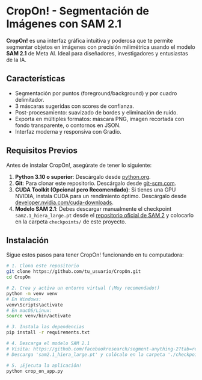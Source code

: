 # CropOn! - Segmentación de Imágenes con SAM 2.1

**CropOn!** es una interfaz gráfica intuitiva y poderosa que te permite segmentar objetos en imágenes con precisión milimétrica usando el modelo **SAM 2.1** de Meta AI. Ideal para diseñadores, investigadores y entusiastas de la IA.

## Características

- Segmentación por puntos (foreground/background) y por cuadro delimitador.
- 3 máscaras sugeridas con scores de confianza.
- Post-procesamiento: suavizado de bordes y eliminación de ruido.
- Exporta en múltiples formatos: máscara PNG, imagen recortada con fondo transparente, o contornos en JSON.
- Interfaz moderna y responsiva con Gradio.

## Requisitos Previos

Antes de instalar CropOn!, asegúrate de tener lo siguiente:

1.  **Python 3.10 o superior**: Descárgalo desde [python.org](https://www.python.org/downloads/).
2.  **Git**: Para clonar este repositorio. Descárgalo desde [git-scm.com](https://git-scm.com/).
3.  **CUDA Toolkit (Opcional pero Recomendado)**: Si tienes una GPU NVIDIA, instala CUDA para un rendimiento óptimo. Descárgalo desde [developer.nvidia.com/cuda-downloads](https://developer.nvidia.com/cuda-downloads).
4.  **Modelo SAM 2.1**: Debes descargar manualmente el checkpoint `sam2.1_hiera_large.pt` desde el [repositorio oficial de SAM 2](https://github.com/facebookresearch/segment-anything-2?tab=readme-ov-file#download-checkpoints) y colocarlo en la carpeta `checkpoints/` de este proyecto.

## Instalación

Sigue estos pasos para tener CropOn! funcionando en tu computadora:

```bash
# 1. Clona este repositorio
git clone https://github.com/tu_usuario/CropOn.git
cd CropOn

# 2. Crea y activa un entorno virtual (¡Muy recomendado!)
python -m venv venv
# En Windows:
venv\Scripts\activate
# En macOS/Linux:
source venv/bin/activate

# 3. Instala las dependencias
pip install -r requirements.txt

# 4. Descarga el modelo SAM 2.1
# Visita: https://github.com/facebookresearch/segment-anything-2?tab=readme-ov-file#download-checkpoints
# Descarga 'sam2.1_hiera_large.pt' y colócalo en la carpeta './checkpoints/'

# 5. ¡Ejecuta la aplicación!
python crop_on_app.py 
